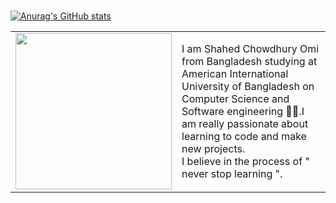 
<table border="0">
 <tr>
    <td>
     <img src="https://user-images.githubusercontent.com/62134536/138179396-9e04ce22-12a3-4c5e-b9e6-fe1b09a181aa.gif" width="250" height="250"/>
    </td>
    <td>I am Shahed Chowdhury Omi from Bangladesh studying at American International University of Bangladesh on Computer Science and Software engineering 👨‍💻.I am really 
     passionate about learning to code and make new projects. <br/> I believe in the process of " never stop learning ".
  </td>
 </tr>

<br/>


[![Anurag's GitHub stats](https://github-readme-stats.vercel.app/api?username=Shahed1998)](https://github.com/anuraghazra/github-readme-stats)
 


